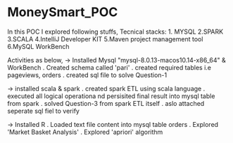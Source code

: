 # MoneySmart_POC

In this POC I explored following stuffs,
  Tecnical stacks:
    1. MYSQL 
    2.SPARK
    3.SCALA
    4.IntelliJ Developer KIT
    5.Maven project management tool 
    6.MySQL WorkBench

Activities as below,
-> Installed Mysql "mysql-8.0.13-macos10.14-x86_64" & WorkBench
    . Created schema called 'pari'
    . created required tables i.e pageviews, orders
    . created sql file to solve Question-1
  
-> installed scala & spark
    . created spark ETL using scala language
    . executed all logical operationa nd persisited final result into mysql table from spark
    . solved Question-3 from spark ETL itself
    . aslo attached seperate sql fiel to  verify

-> Installed R 
    . Loaded text file content into mysql table orders
    . Explored 'Market Basket Analysis'
    . Explored 'apriori' algorithm






